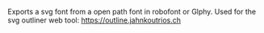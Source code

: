 Exports a svg font from a open path font in robofont or Glphy. Used for the svg outliner web tool: https://outline.jahnkoutrios.ch
